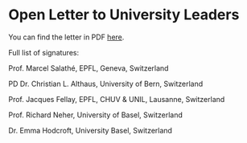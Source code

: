 # Open Letter to University Leaders
You can find the letter in PDF [here](https://github.com/COVID-universities/open-letter/blob/master/open_letter_universities.pdf).

Full list of signatures:

Prof. Marcel Salathé, EPFL, Geneva, Switzerland

PD Dr. Christian L. Althaus, University of Bern, Switzerland 

Prof. Jacques Fellay, EPFL, CHUV & UNIL, Lausanne, Switzerland

Prof. Richard Neher, University of Basel, Switzerland

Dr. Emma Hodcroft, University Basel, Switzerland
